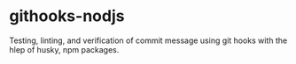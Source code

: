 # githooks-nodjs

Testing, linting, and verification of commit message using git hooks with the hlep of husky, npm packages.
